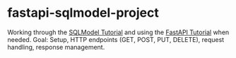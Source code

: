 # fastapi-sqlmodel-project
Working through the [SQLModel Tutorial](https://sqlmodel.tiangolo.com/tutorial/) and using the [FastAPI Tutorial](https://fastapi.tiangolo.com/tutorial/) when needed. 
Goal: Setup, HTTP endpoints (GET, POST, PUT, DELETE), request handling, response management.

